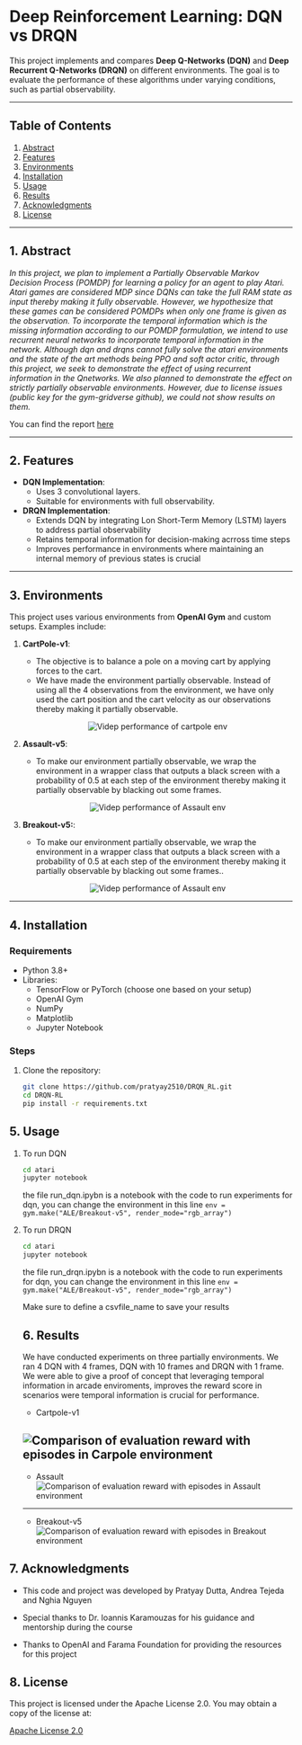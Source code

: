 # **Deep Reinforcement Learning: DQN vs DRQN**

This project implements and compares **Deep Q-Networks (DQN)** and **Deep Recurrent Q-Networks (DRQN)** on different environments. The goal is to evaluate the performance of these algorithms under varying conditions, such as partial observability.

---

## **Table of Contents**
1. [Abstract](#abstract)
2. [Features](#features)
3. [Environments](#environments)
4. [Installation](#installation)
5. [Usage](#usage)
6. [Results](#results)
7. [Acknowledgments](#acknowledgments)
8. [License](#license)

---

## **1. Abstract** <a name="abstract">

_In this project, we plan to implement a Partially Observable Markov Decision Process (POMDP) for learning
a policy for an agent to play Atari. Atari games are considered MDP since DQNs can take the full RAM state as
input thereby making it fully observable. However, we hypothesize that these games can be considered POMDPs
when only one frame is given as the observation. To incorporate the temporal information which is the missing
information according to our POMDP formulation, we intend to use recurrent neural networks to incorporate
temporal information in the network. Although dqn and drqns cannot fully solve the atari environments and the
state of the art methods being PPO and soft actor critic, through this project, we seek to demonstrate
the effect of using recurrent information in the Qnetworks. We also planned to demonstrate the effect on strictly
partially observable environments. However, due to license issues (public key for the gym-gridverse github), we
could not show results on them._

You can find the report [here](https://drive.google.com/file/d/1hZ22LzYFNmO18kNw4xlfR2pCUS9SeL3G/view?usp=drive_link)

---

## **2. Features** <a name="features">
- **DQN Implementation**:
  - Uses 3 convolutional layers.
  - Suitable for environments with full observability.
- **DRQN Implementation**:
  - Extends DQN by integrating Lon Short-Term Memory (LSTM) layers to address partial observability
  - Retains temporal information for decision-making acrross time steps
  - Improves performance in environments where maintaining an internal memory of previous states is crucial

---

## **3. Environments** <a name="environments">
This project uses various environments from **OpenAI Gym** and custom setups. Examples include:
1. **CartPole-v1**:
   - The objective is to balance a pole on a moving cart by applying forces to the cart.
   - We have made the environment partially observable. Instead of using all the 4 observations from the environment, we have only used the cart position and the cart velocity as our observations thereby making it partially observable.

    <p align="center">
         <img src="imgs/cartpole.gif" alt="Videp performance of cartpole env" />
    </p>

2. **Assault-v5**:
   - To make our environment partially observable, we wrap the environment in a wrapper class that outputs a black screen with a probability of 0.5 at each step of the environment thereby making it partially observable by blacking out some frames.
    <p align="center">
        <img src="imgs/assault_video.gif" alt="Videp performance of Assault env" />
    </p>

3. **Breakout-v5:**:
   - To make our environment partially observable, we wrap the environment in a wrapper class that outputs a black screen with a probability of 0.5 at each step of the environment thereby making it partially observable by blacking out some frames..
    <p align="center">
        <img src="imgs/breakout.gif" alt="Videp performance of Assault env" />
    </p>


---

## **4. Installation** <a name="installation">
### **Requirements**
- Python 3.8+
- Libraries:
  - TensorFlow or PyTorch (choose one based on your setup)
  - OpenAI Gym
  - NumPy
  - Matplotlib
  - Jupyter Notebook

### **Steps**
1. Clone the repository:
   ```bash
   git clone https://github.com/pratyay2510/DRQN_RL.git
   cd DRQN-RL
   pip install -r requirements.txt

## **5. Usage**
1. To run DQN
    ```bash
    cd atari
    jupyter notebook
    ```
    the file run_dqn.ipybn is a notebook with the code to run experiments for dqn, you can change the environment in this line
    `env = gym.make("ALE/Breakout-v5", render_mode="rgb_array") `

2. To run DRQN
    ```bash
    cd atari
    jupyter notebook
    ```
    the file run_drqn.ipybn is a notebook with the code to run experiments for dqn, you can change the environment in this line
    `env = gym.make("ALE/Breakout-v5", render_mode="rgb_array") `

    Make sure to define a csvfile_name to save your results

    ## **6. Results** <a name="results">

    We have conducted experiments on three partially environments. We ran 4 DQN with 4 frames, DQN with 10 frames and DRQN with 1 frame. We were able to give a proof of concept that leveraging temporal information in arcade enviroments, improves the reward score in scenarios were temporal information is crucial for performance. 

    - Cartpole-v1  
    
    ![Comparison of evaluation reward with episodes in Carpole environment](imgs/cartpole_graph.png)
    ---
    - Assault 
     ![Comparison of evaluation reward with episodes in Assault environment](imgs/assault_graph.png)
     ---
    - Breakout-v5
     ![Comparison of evaluation reward with episodes in Breakout environment](imgs/breakout_graph.png)
    
    


## 7. Acknowledgments <a name="acknowledgments">

- This code and project was developed by Pratyay Dutta, Andrea Tejeda and Nghia Nguyen

- Special thanks to Dr. Ioannis Karamouzas for his guidance and mentorship during the course

- Thanks to OpenAI and Farama Foundation for providing the resources for this project

## 8. License <a name="license">

This project is licensed under the Apache License 2.0. You may obtain a copy of the license at:

[Apache License 2.0](https://www.apache.org/licenses/LICENSE-2.0)


